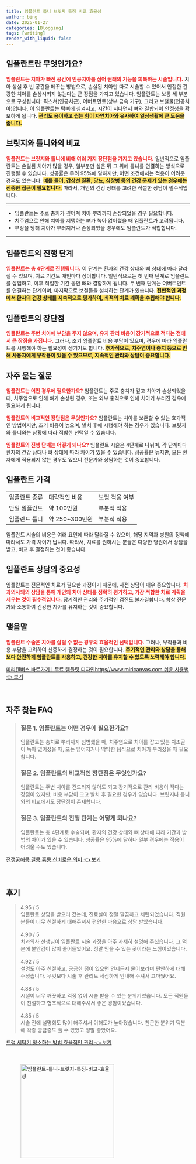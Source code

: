 ```yaml
---
title: 임플란트 틀니 브릿지 특징 비교 효율성
author: bing
date: 2025-01-27
categories: [Blogging]
tags: [writing]
render_with_liquid: false
---
```



<h2 id='임플란트_소개'>임플란트란 무엇인가요?</h2>

<p><b><span style="color: #ee2323;">임플란트는 치아가 빠진 공간에 인공치아를 심어 원래의 기능을 회복하는 시술입니다.</span></b> 치아 상실 후 빈 공간을 메꾸는 방법으로, 손실된 치아만 따로 시술할 수 있어서 인접한 건강한 치아를 손상시키지 않는다는 큰 장점을 가지고 있습니다. 임플란트는 보통 세 부분으로 구성됩니다: 픽스쳐(인공치근), 어버트먼트(상부 금속 기구), 그리고 보철물(인공치아)입니다. 이 임플란트는 턱뼈에 심겨지고, 시간이 지나면서 뼈와 결합되어 안정성을 확보하게 됩니다. <b><span style="background-color: #ffe066;">관리도 용이하고 씹는 힘이 자연치아와 유사하여 일상생활에 큰 도움을 줍니다.</span></b></p>

<h2 id='브릿지_틀니_비교'>브릿지와 틀니와의 비교</h2>

<p><b><span style="color: #ee2323;">임플란트는 브릿지와 틀니에 비해 여러 가지 장단점을 가지고 있습니다.</span></b> 일반적으로 임플란트는 손실된 치아가 많을 경우, 일부분만 심은 뒤 그 위에 틀니를 연결하는 방식으로 진행될 수 있습니다. 성공률은 무려 95%에 달하지만, 어떤 조건에서는 적용이 어려운 경우도 있습니다. <b><span style="background-color: #ffe066;">예를 들어, 갑상선 질환, 당뇨, 심장병 등의 건강 문제가 있는 경우에는 신중한 접근이 필요합니다.</span></b> 따라서, 개인의 건강 상태를 고려한 적절한 상담이 필수적입니다.</p>

<hr />

<ul>
    <li>임플란트는 주로 충치가 깊어져 치아 뿌리까지 손상되었을 경우 필요합니다.</li>
    <li>치주염으로 인해 치아를 지탱하는 뼈가 녹아 없어졌을 때 임플란트가 고려됩니다.</li>
    <li>부상을 당해 치아가 부러지거나 손상되었을 경우에도 임플란트가 적합합니다.</li>
</ul>

<hr />

<h2 id='임플란트_진행_단계'>임플란트의 진행 단계</h2>

<p><b><span style="color: #ee2323;">임플란트는 총 4단계로 진행됩니다.</span></b> 이 단계는 환자의 건강 상태와 뼈 상태에 따라 달라질 수 있으며, 치료 기간도 개인마다 상이합니다. 일반적으로는 첫 번째 단계로 임플란트를 삽입하고, 이후 적절한 기간 동안 뼈와 결합하게 됩니다. 두 번째 단계는 어버트먼트를 연결하는 단계이며, 마지막으로 보철물을 설치하는 단계가 있습니다. <b><span style="background-color: #ffe066;">전반적인 과정에서 환자의 건강 상태를 지속적으로 평가하여, 최적의 치료 계획을 수립해야 합니다.</span></b></p>

<h2 id='임플란트_장단점'>임플란트의 장단점</h2>

<p><b><span style="color: #ee2323;">임플란트는 주변 치아에 부담을 주지 않으며, 유지 관리 비용이 장기적으로 적다는 점에서 큰 장점을 가집니다.</span></b> 그러나, 초기 임플란트 비용 부담이 있으며, 경우에 따라 임플란트를 시행해야 하는 필요성이 생기기도 합니다. <b><span style="background-color: #ffe066;">추가적으로, 치주염이나 충치 등으로 인해 사용자에게 부작용이 있을 수 있으므로, 지속적인 관리와 상담이 중요합니다.</span></b></p>

<h2 id='자주_묻는_질문'>자주 묻는 질문</h2>

<p><b><span style="color: #ee2323;">임플란트는 어떤 경우에 필요한가요?</span></b> 임플란트는 주로 충치가 깊고 치아가 손상되었을 때, 치주염으로 인해 뼈가 손상된 경우, 또는 외부 충격으로 인해 치아가 부러진 경우에 필요하게 됩니다.</p>

<p><b><span style="color: #ee2323;">임플란트의 비교적인 장단점은 무엇인가요?</span></b> 임플란트는 치아를 보존할 수 있는 효과적인 방법이지만, 초기 비용이 높으며, 발치 후에 시행해야 하는 경우가 있습니다. 브릿지와 틀니와는 상황에 따라 적합한 선택일 수 있습니다.</p>

<p><b><span style="color: #ee2323;">임플란트의 진행 단계는 어떻게 되나요?</span></b> 임플란트 시술은 4단계로 나뉘며, 각 단계마다 환자의 건강 상태나 뼈 상태에 따라 차이가 있을 수 있습니다. 성공률은 높지만, 모든 환자에게 적용되지 않는 경우도 있으니 전문가와 상담하는 것이 중요합니다.</p>

<h2 id='임플란트_가격'>임플란트 가격</h2>

<table>
    <tr>
        <td>임플란트 종류</td>
        <td>대략적인 비용</td>
        <td>보험 적용 여부</td>
    </tr>
    <tr>
        <td>단일 임플란트</td>
        <td>약 100만원</td>
        <td>부분적 적용</td>
    </tr>
    <tr>
        <td>임플란트 틀니</td>
        <td>약 250~300만원</td>
        <td>부분적 적용</td>
    </tr>
</table>

<p>임플란트 시술의 비용은 여러 요인에 따라 달라질 수 있으며, 해당 지역과 병원의 정책에 따라서도 가격 차이가 납니다. 따라서, 치료를 원하시는 분들은 다양한 병원에서 상담을 받고, 비교 후 결정하는 것이 좋습니다.</p>

<h2 id='임플란트_상담_중요성'>임플란트 상담의 중요성</h2>

<p>임플란트는 전문적인 치료가 필요한 과정이기 때문에, 사전 상담이 매우 중요합니다. <b><span style="color: #ee2323;">치과의사와의 상담을 통해 개인의 치아 상태를 정확히 평가하고, 가장 적합한 치료 계획을 세우는 것이 필수적입니다.</span></b> 장기적인 관리와 주기적인 검진도 불가결합니다. 항상 전문가와 소통하여 건강한 치아를 유지하는 것이 중요합니다.</p>

<h2 id='임플란트_결론'>맺음말</h2>

<p><b><span style="color: #ee2323;">임플란트 수술은 치아를 살릴 수 없는 경우의 효율적인 선택입니다.</span></b> 그러나, 부작용과 비용 부담을 고려하여 신중하게 결정하는 것이 필요합니다. <b><span style="background-color: #ffe066;">주기적인 관리와 상담을 통해 보다 안전하게 임플란트를 사용하고, 건강한 치아를 유지할 수 있도록 노력해야 합니다.</span></b></p>


<p><a class="click-button" title="미리캔버스 바로가기ㅣ무료 템플릿 디자인https//www.miricanvas.com 쉬운 사용법" href="https://afficreate.github.io/posts/%EB%AF%B8%EB%A6%AC%EC%BA%94%EB%B2%84%EC%8A%A4-%EB%B0%94%EB%A1%9C%EA%B0%80%EA%B8%B0%E3%85%A3%EB%AC%B4%EB%A3%8C-%ED%85%9C%ED%94%8C%EB%A6%BF-%EB%94%94%EC%9E%90%EC%9D%B8httpswww.miricanvas.com-%EC%89%AC%EC%9A%B4-%EC%82%AC%EC%9A%A9%EB%B2%95/" rel="dofollow">미리캔버스 바로가기ㅣ무료 템플릿 디자인https//www.miricanvas.com 쉬운 사용법 👈 보기</a></p><br>
<h2 id='자주_찾는_FAQ'>자주 찾는 FAQ</h2>
<div itemscope="" itemtype="https://schema.org/FAQPage"> 
<blockquote> 
<div itemscope="" itemprop="mainEntity" itemtype="https://schema.org/Question"> 
<h3 itemprop="name">질문 1. 임플란트는 어떤 경우에 필요한가요?</h3> 
<div itemscope="" itemprop="acceptedAnswer" itemtype="https://schema.org/Answer"> 
<span itemprop="text"> 
<p>임플란트는 충치로 뿌리까지 침범했을 때, 치주염으로 치아를 잡고 있는 치조골이 녹아 없어졌을 때, 또는 넘어지거나 딱딱한 음식으로 치아가 부러졌을 때 필요합니다.</p> 
</span> 
</div> 
</div> 

<div itemscope="" itemprop="mainEntity" itemtype="https://schema.org/Question"> 
<h3 itemprop="name">질문 2. 임플란트의 비교적인 장단점은 무엇인가요?</h3> 
<div itemscope="" itemprop="acceptedAnswer" itemtype="https://schema.org/Answer"> 
<span itemprop="text"> 
<p>임플란트는 주변 치아를 건드리지 않아도 되고 장기적으로 관리 비용이 적다는 장점이 있지만, 비용 부담이 크고 발치 후 필요한 경우가 있습니다. 브릿지나 틀니와의 비교에서도 장단점이 존재합니다.</p> 
</span> 
</div> 
</div> 

<div itemscope="" itemprop="mainEntity" itemtype="https://schema.org/Question"> 
<h3 itemprop="name">질문 3. 임플란트의 진행 단계는 어떻게 되나요?</h3> 
<div itemscope="" itemprop="acceptedAnswer" itemtype="https://schema.org/Answer"> 
<span itemprop="text"> 
<p>임플란트는 총 4단계로 수술되며, 환자의 건강 상태와 뼈 상태에 따라 기간과 방법의 차이가 있을 수 있습니다. 성공률은 95%에 달하나 일부 경우에는 적용이 어려울 수도 있습니다.</p> 
</span> 
</div> 
</div> 
</blockquote> 
</div>
<p><a class="click-button" title="전쟁꿈해몽 길몽 흉몽 신비로운 의미" href="https://afficreate.github.io/posts/%EC%A0%84%EC%9F%81%EA%BF%88%ED%95%B4%EB%AA%BD-%EA%B8%B8%EB%AA%BD-%ED%9D%89%EB%AA%BD-%EC%8B%A0%EB%B9%84%EB%A1%9C%EC%9A%B4-%EC%9D%98%EB%AF%B8/" rel="dofollow">전쟁꿈해몽 길몽 흉몽 신비로운 의미 👈 보기</a></p><br>
<h2 id='후기'>후기</h2>
<div itemscope itemtype="https://schema.org/Product">
  <blockquote>
  <div itemprop="review" itemscope itemtype="https://schema.org/Review">
      <div itemprop="reviewRating" itemscope itemtype="https://schema.org/Rating"> <span itemprop="ratingValue">4.95</span> / <span itemprop="bestRating">5</span> </div>
      <span itemprop="reviewBody">임플란트 상담을 받으러 갔는데, 진료실이 정말 깔끔하고 세련되었습니다. 직원분들이 너무 친절하게 대해주셔서 편안한 마음으로 상담 받았습니다.</span>
  </div>
  <br>
  <div itemprop="review" itemscope itemtype="https://schema.org/Review">
      <div itemprop="reviewRating" itemscope itemtype="https://schema.org/Rating"> <span itemprop="ratingValue">4.90</span> / <span itemprop="bestRating">5</span> </div>
      <span itemprop="reviewBody">치과의사 선생님이 임플란트 시술 과정을 아주 자세히 설명해 주셨습니다. 그 덕분에 불안감이 많이 줄어들었어요. 정말 믿을 수 있는 곳이라는 느낌이었습니다.</span>
  </div>
  <br>
  <div itemprop="review" itemscope itemtype="https://schema.org/Review">
      <div itemprop="reviewRating" itemscope itemtype="https://schema.org/Rating"> <span itemprop="ratingValue">4.92</span> / <span itemprop="bestRating">5</span> </div>
      <span itemprop="reviewBody">설명도 아주 친절하고, 궁금한 점이 있으면 언제든지 물어보라며 편안하게 대해주셨습니다. 무엇보다 시술 후 관리도 세심하게 안내해 주셔서 고마웠어요.</span>
  </div>
  <br>
  <div itemprop="review" itemscope itemtype="https://schema.org/Review">
      <div itemprop="reviewRating" itemscope itemtype="https://schema.org/Rating"> <span itemprop="ratingValue">4.88</span> / <span itemprop="bestRating">5</span> </div>
      <span itemprop="reviewBody">시설이 너무 깨끗하고 걱정 없이 시술 받을 수 있는 분위기였습니다. 모든 직원들이 친절하고 협조적으로 대해주셔서 좋은 경험이었습니다.</span>
  </div>
  <br>
  <div itemprop="review" itemscope itemtype="https://schema.org/Review">
      <div itemprop="reviewRating" itemscope itemtype="https://schema.org/Rating"> <span itemprop="ratingValue">4.85</span> / <span itemprop="bestRating">5</span> </div>
      <span itemprop="reviewBody">시술 전에 설명회도 많이 해주셔서 이해도가 높아졌습니다. 친근한 분위기 덕분에 각종 궁금증도 풀 수 있었고 정말 좋았어요.</span>
  </div>
  </blockquote>
</div>
<p><a class="click-button" title="드럼 세탁기 청소하는 방법 효율적인 관리" href="https://afficreate.github.io/posts/%EB%93%9C%EB%9F%BC-%EC%84%B8%ED%83%81%EA%B8%B0-%EC%B2%AD%EC%86%8C%ED%95%98%EB%8A%94-%EB%B0%A9%EB%B2%95-%ED%9A%A8%EC%9C%A8%EC%A0%81%EC%9D%B8-%EA%B4%80%EB%A6%AC/" rel="dofollow">드럼 세탁기 청소하는 방법 효율적인 관리 👈 보기</a></p><br>
<figure class="image"><img src="https://afficreate.github.io/assets/img/thumbnail/임플란트-틀니-브릿지-특징-비교-효율성.webp" alt="임플란트-틀니-브릿지-특징-비교-효율성" width="256" height="256"></figure>